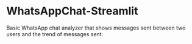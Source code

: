 # WhatsAppChat-Streamlit
Basic WhatsApp chat analyzer that shows messages sent between two users and the trend of messages sent.
